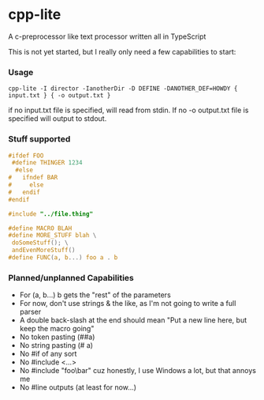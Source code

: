 # cpp-lite

A c-preprocessor like text processor written all in TypeScript

This is not yet started, but I really only need a few capabilities to start:

### Usage

`cpp-lite -I director -IanotherDir -D DEFINE -DANOTHER_DEF=HOWDY { input.txt } { -o output.txt }`

if no input.txt file is specified, will read from stdin. If no -o output.txt
file is specified will output to stdout.

### Stuff supported

```C
#ifdef FOO
 #define THINGER 1234
  #else
#   ifndef BAR
#     else
#   endif
#endif

#include "../file.thing"

#define MACRO BLAH
#define MORE_STUFF blah \
 doSomeStuff(); \
 andEvenMoreStuff()
#define FUNC(a, b...) foo a . b
```

### Planned/unplanned Capabilities

- For (a, b...) b gets the "rest" of the parameters
- For now, don't use strings & the like, as I'm not going to write a full parser
- A double back-slash at the end should mean "Put a new line here, but keep the
  macro going"
- No token pasting (##a)
- No string pasting (# a)
- No #if <expr> of any sort
- No #include <...>
- No #include "foo\bar" cuz honestly, I use Windows a lot, but that annoys me
- No #line outputs (at least for now...)
